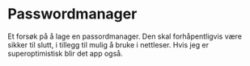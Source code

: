 # Passwordmanager

Et forsøk på å lage en passordmanager. Den skal forhåpentligvis være sikker til slutt, i tillegg til mulig å bruke i nettleser. Hvis jeg er superoptimistisk blir det app også.
